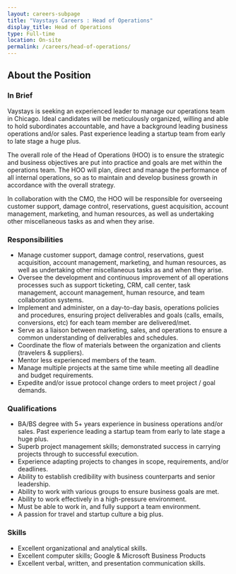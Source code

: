 ```yaml
---
layout: careers-subpage
title: "Vaystays Careers : Head of Operations"
display_title: Head of Operations
type: Full-time
location: On-site
permalink: /careers/head-of-operations/
---
```


## About the Position
### In Brief
Vaystays is seeking an experienced leader to manage our operations team in Chicago. Ideal candidates will be meticulously organized, willing and able to hold subordinates accountable, and have a background leading business operations and/or sales. Past experience leading a startup team from early to late stage a huge plus.

The overall role of the Head of Operations (HOO) is to ensure the strategic and business objectives are put into practice and goals are met within the operations team. The HOO will plan, direct and manage the performance of all internal operations, so as to maintain and develop business growth in accordance with the overall strategy.

In collaboration with the CMO, the HOO will be responsible for overseeing customer support, damage control, reservations, guest acquisition, account management, marketing, and human resources, as well as undertaking other miscellaneous tasks as and when they arise.

### Responsibilities
* Manage customer support, damage control, reservations, guest acquisition, account management, marketing, and human resources, as well as undertaking other miscellaneous tasks as and when they arise.
* Oversee the development and continuous improvement of all operations processes such as support ticketing, CRM, call center, task management, account management, human resource, and team collaboration systems.
* Implement and administer, on a day-to-day basis, operations policies and procedures, ensuring project deliverables and goals (calls, emails, conversions, etc) for each team member are delivered/met.
* Serve as a liaison between marketing, sales, and operations to ensure a common understanding of deliverables and schedules.
* Coordinate the flow of materials between the organization and clients (travelers & suppliers).
* Mentor less experienced members of the team.
* Manage multiple projects at the same time while meeting all deadline and budget requirements.
* Expedite and/or issue protocol change orders to meet project / goal demands.

### Qualifications
* BA/BS degree with 5+ years experience in business operations and/or sales. Past experience leading a startup team from early to late stage a huge plus.
* Superb project management skills; demonstrated success in carrying projects through to successful execution.
* Experience adapting projects to changes in scope, requirements, and/or deadlines.
* Ability to establish credibility with business counterparts and senior leadership.
* Ability to work with various groups to ensure business goals are met.
* Ability to work effectively in a high-pressure environment.
* Must be able to work in, and fully support a team environment.
* A passion for travel and startup culture a big plus.

### Skills
* Excellent organizational and analytical skills.
* Excellent computer skills; Google & Microsoft Business Products
* Excellent verbal, written, and presentation communication skills.
